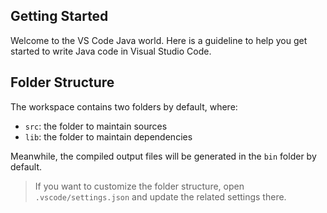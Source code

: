 ## Getting Started

Welcome to the VS Code Java world. Here is a guideline to help you get started to write Java code in Visual Studio Code.

## Folder Structure

The workspace contains two folders by default, where:


- `src`: the folder to maintain sources
- `lib`: the folder to maintain dependencies

Meanwhile, the compiled output files will be generated in the `bin` folder by default.

> If you want to customize the folder structure, open `.vscode/settings.json` and update the related settings there.


